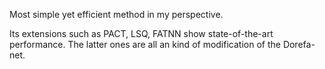 
Most simple yet efficient method in my perspective. 

Its extensions such as PACT, LSQ, FATNN show state-of-the-art performance. The latter ones are all an kind of modification of the Dorefa-net.
